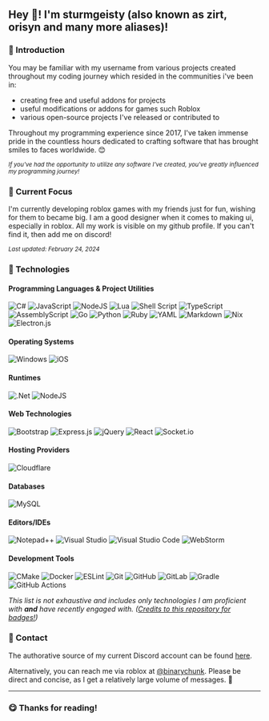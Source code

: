 ## Hey :wave:! I'm sturmgeisty (also known as zirt, orisyn and many more aliases)!

### :rocket: Introduction

You may be familiar with my username from various projects created throughout my coding journey which resided in the communities i've been in:

- creating free and useful addons for projects
- useful modifications or addons for games such Roblox 
- various open-source projects I've released or contributed to

Throughout my programming experience since 2017, I've taken immense pride in the countless hours dedicated to crafting software that has brought smiles to faces worldwide. 😊

<sub>*If you've had the opportunity to utilize any software I've created, you've greatly influenced my programming journey!*</sub>

### :dart: Current Focus

I'm currently developing roblox games with my friends just for fun, wishing for them to became big. I am a good designer when it comes
to making ui, especially in roblox. All my work is visible on my github profile. If you can't find it, then add me on discord!

<sub>*Last updated: February 24, 2024*</sub>

### :hammer: Technologies

#### Programming Languages & Project Utilities
![C#](https://img.shields.io/badge/c%23-%23239120.svg?style=for-the-badge&logo=csharp&logoColor=white)
![JavaScript](https://img.shields.io/badge/javascript-%23323330.svg?style=for-the-badge&logo=javascript&logoColor=%23F7DF1E)
![NodeJS](https://img.shields.io/badge/node.js-6DA55F?style=for-the-badge&logo=node.js&logoColor=white)
![Lua](https://img.shields.io/badge/lua-%232C2D72.svg?style=for-the-badge&logo=lua&logoColor=white)
![Shell Script](https://img.shields.io/badge/shell_script-%23121011.svg?style=for-the-badge&logo=gnu-bash&logoColor=white)
![TypeScript](https://img.shields.io/badge/typescript-%23007ACC.svg?style=for-the-badge&logo=typescript&logoColor=white)
![AssemblyScript](https://img.shields.io/badge/assembly%20script-%23000000.svg?style=for-the-badge&logo=assemblyscript&logoColor=white)
![Go](https://img.shields.io/badge/go-%2300ADD8.svg?style=for-the-badge&logo=go&logoColor=white)
![Python](https://img.shields.io/badge/python-3670A0?style=for-the-badge&logo=python&logoColor=ffdd54)
![Ruby](https://img.shields.io/badge/ruby-%23CC342D.svg?style=for-the-badge&logo=ruby&logoColor=white)
![YAML](https://img.shields.io/badge/yaml-%23ffffff.svg?style=for-the-badge&logo=yaml&logoColor=151515)
![Markdown](https://img.shields.io/badge/markdown-%23000000.svg?style=for-the-badge&logo=markdown&logoColor=white)
![Nix](https://img.shields.io/badge/NIX-5277C3.svg?style=for-the-badge&logo=NixOS&logoColor=white)
![Electron.js](https://img.shields.io/badge/Electron-191970?style=for-the-badge&logo=Electron&logoColor=white)

#### Operating Systems

![Windows](https://img.shields.io/badge/Windows-0078D6?style=for-the-badge&logo=windows&logoColor=white)
![iOS](https://img.shields.io/badge/iOS-000000?style=for-the-badge&logo=ios&logoColor=white)

#### Runtimes

![.Net](https://img.shields.io/badge/.NET-5C2D91?style=for-the-badge&logo=.net&logoColor=white)
![NodeJS](https://img.shields.io/badge/node.js-6DA55F?style=for-the-badge&logo=node.js&logoColor=white)

#### Web Technologies

![Bootstrap](https://img.shields.io/badge/bootstrap-%238511FA.svg?style=for-the-badge&logo=bootstrap&logoColor=white)
![Express.js](https://img.shields.io/badge/express.js-%23404d59.svg?style=for-the-badge&logo=express&logoColor=%2361DAFB)
![jQuery](https://img.shields.io/badge/jquery-%230769AD.svg?style=for-the-badge&logo=jquery&logoColor=white)
![React](https://img.shields.io/badge/react-%2320232a.svg?style=for-the-badge&logo=react&logoColor=%2361DAFB)
![Socket.io](https://img.shields.io/badge/Socket.io-black?style=for-the-badge&logo=socket.io&badgeColor=010101)

#### Hosting Providers
![Cloudflare](https://img.shields.io/badge/Cloudflare-F38020?style=for-the-badge&logo=Cloudflare&logoColor=white)

#### Databases
![MySQL](https://img.shields.io/badge/mysql-%2300f.svg?style=for-the-badge&logo=mysql&logoColor=white)

#### Editors/IDEs
![Notepad++](https://img.shields.io/badge/Notepad++-90E59A.svg?style=for-the-badge&logo=notepad%2b%2b&logoColor=black)
![Visual Studio](https://img.shields.io/badge/Visual%20Studio-5C2D91.svg?style=for-the-badge&logo=visual-studio&logoColor=white)
![Visual Studio Code](https://img.shields.io/badge/Visual%20Studio%20Code-0078d7.svg?style=for-the-badge&logo=visual-studio-code&logoColor=white)
![WebStorm](https://img.shields.io/badge/webstorm-143?style=for-the-badge&logo=webstorm&logoColor=white&color=black)

#### Development Tools
![CMake](https://img.shields.io/badge/CMake-%23008FBA.svg?style=for-the-badge&logo=cmake&logoColor=white)
![Docker](https://img.shields.io/badge/docker-%230db7ed.svg?style=for-the-badge&logo=docker&logoColor=white)
![ESLint](https://img.shields.io/badge/ESLint-4B3263?style=for-the-badge&logo=eslint&logoColor=white)
![Git](https://img.shields.io/badge/git-%23F05033.svg?style=for-the-badge&logo=git&logoColor=white)
![GitHub](https://img.shields.io/badge/github-%23121011.svg?style=for-the-badge&logo=github&logoColor=white)
![GitLab](https://img.shields.io/badge/gitlab-%23181717.svg?style=for-the-badge&logo=gitlab&logoColor=white)
![Gradle](https://img.shields.io/badge/Gradle-02303A.svg?style=for-the-badge&logo=Gradle&logoColor=white)
![GitHub Actions](https://img.shields.io/badge/github%20actions-%232671E5.svg?style=for-the-badge&logo=githubactions&logoColor=white)

*This list is not exhaustive and includes only technologies I am proficient with **and** have recently engaged with. ([Credits to this repository for badges!](https://github.com/Ileriayo/markdown-badges))*

### :calling: Contact

The authorative source of my current Discord account can be found [here](https://discord.com/users/1160157358610206750 "sturmgeisty's discord account").

Alternatively, you can reach me via roblox at [@binarychunk](https://www.roblox.com/users/3582047674/profile). Please be direct and concise, as I get a relatively large volume of messages. :pray:

---

### :yum: Thanks for reading!
